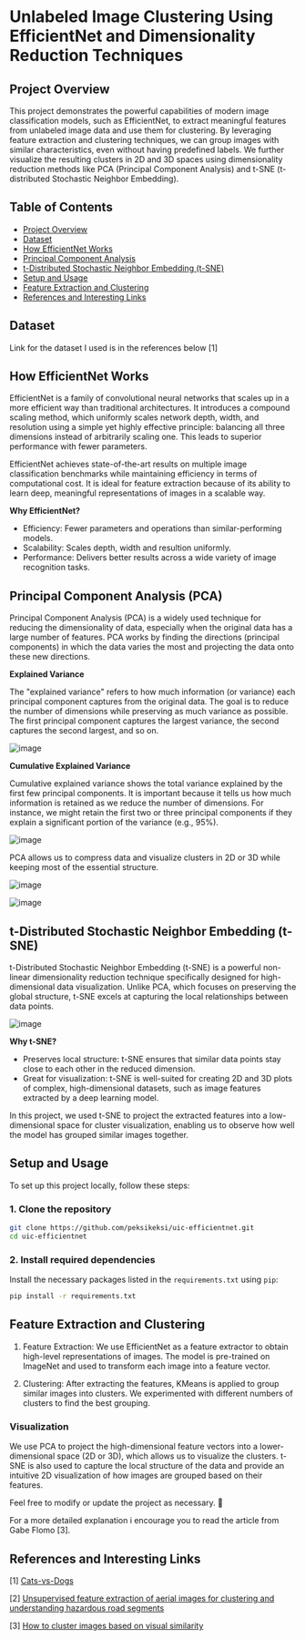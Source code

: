 # Unlabeled Image Clustering Using EfficientNet and Dimensionality Reduction Techniques

## Project Overview <a name="overview"></a>

This project demonstrates the powerful capabilities of modern image classification models, such as EfficientNet, to extract meaningful features from unlabeled image data and use them for clustering. By leveraging feature extraction and clustering techniques, we can group images with similar characteristics, even without having predefined labels. We further visualize the resulting clusters in 2D and 3D spaces using dimensionality reduction methods like PCA (Principal Component Analysis) and t-SNE (t-distributed Stochastic Neighbor Embedding).

## Table of Contents
* [Project Overview](#overview)
* [Dataset](#data)
* [How EfficientNet Works](#en)
* [Principal Component Analysis](#pca)
* [t-Distributed Stochastic Neighbor Embedding (t-SNE)](#tsne)
* [Setup and Usage](#use)
* [Feature Extraction and Clustering](#fec)
* [References and Interesting Links](#ref)

## Dataset <a name="data"></a>

Link for the dataset I used is in the references below [1]

## How EfficientNet Works <a name="en"></a>

EfficientNet is a family of convolutional neural networks that scales up in a more efficient way than traditional architectures. It introduces a compound scaling method, which uniformly scales network depth, width, and resolution using a simple yet highly effective principle: balancing all three dimensions instead of arbitrarily scaling one. This leads to superior performance with fewer parameters.

EfficientNet achieves state-of-the-art results on multiple image classification benchmarks while maintaining efficiency in terms of computational cost. It is ideal for feature extraction because of its ability to learn deep, meaningful representations of images in a scalable way.

**Why EfficientNet?**
* Efficiency: Fewer parameters and operations than similar-performing models.
* Scalability: Scales depth, width and resultion uniformly.
* Performance: Delivers better results across a wide variety of image recognition tasks.

## Principal Component Analysis (PCA) <a name="pca"></a>
Principal Component Analysis (PCA) is a widely used technique for reducing the dimensionality of data, especially when the original data has a large number of features. PCA works by finding the directions (principal components) in which the data varies the most and projecting the data onto these new directions.

**Explained Variance**

The "explained variance" refers to how much information (or variance) each principal component captures from the original data. The goal is to reduce the number of dimensions while preserving as much variance as possible. The first principal component captures the largest variance, the second captures the second largest, and so on.

![image](https://github.com/user-attachments/assets/1031715d-51e4-4168-9b77-7f40d3ef06b0)


**Cumulative Explained Variance**

Cumulative explained variance shows the total variance explained by the first few principal components. It is important because it tells us how much information is retained as we reduce the number of dimensions. For instance, we might retain the first two or three principal components if they explain a significant portion of the variance (e.g., 95%).

![image](https://github.com/user-attachments/assets/c9321d45-b0b6-4f55-88ca-b9e9520a888e)


PCA allows us to compress data and visualize clusters in 2D or 3D while keeping most of the essential structure.

![image](https://github.com/user-attachments/assets/94598e0e-8718-4441-8178-6d3fd09f1ab3)

![image](https://github.com/user-attachments/assets/6034bb2c-fccc-4a26-91d5-1d6ccb66c302)



## t-Distributed Stochastic Neighbor Embedding (t-SNE) <a name="tsne"></a>

t-Distributed Stochastic Neighbor Embedding (t-SNE) is a powerful non-linear dimensionality reduction technique specifically designed for high-dimensional data visualization. Unlike PCA, which focuses on preserving the global structure, t-SNE excels at capturing the local relationships between data points.

![image](https://github.com/user-attachments/assets/194529f0-f311-43f2-bf2e-9344ecc0346d)


**Why t-SNE?**

* Preserves local structure: t-SNE ensures that similar data points stay close to each other in the reduced dimension.
* Great for visualization: t-SNE is well-suited for creating 2D and 3D plots of complex, high-dimensional datasets, such as image features extracted by a deep learning model.

In this project, we used t-SNE to project the extracted features into a low-dimensional space for cluster visualization, enabling us to observe how well the model has grouped similar images together.

## Setup and Usage <a name="use"></a>

To set up this project locally, follow these steps:

### 1. Clone the repository

```bash
git clone https://github.com/peksikeksi/uic-efficientnet.git
cd uic-efficientnet
```

### 2. Install required dependencies
Install the necessary packages listed in the `requirements.txt` using `pip`:

```bash
pip install -r requirements.txt
```

## Feature Extraction and Clustering <a name="fec"></a>
1. Feature Extraction: We use EfficientNet as a feature extractor to obtain high-level representations of images. The model is pre-trained on ImageNet and used to transform each image into a feature vector.

2. Clustering: After extracting the features, KMeans is applied to group similar images into clusters. We experimented with different numbers of clusters to find the best grouping.



### Visualization
We use PCA to project the high-dimensional feature vectors into a lower-dimensional space (2D or 3D), which allows us to visualize the clusters. t-SNE is also used to capture the local structure of the data and provide an intuitive 2D visualization of how images are grouped based on their features.

Feel free to modify or update the project as necessary. 🙂

For a more detailed explanation i encourage you to read the article from Gabe Flomo [3].

## References and Interesting Links <a name="ref"></a>
[1]  [Cats-vs-Dogs](https://www.kaggle.com/datasets/shaunthesheep/microsoft-catsvsdogs-dataset/data)

[2]  [Unsupervised feature extraction of aerial images for clustering and understanding hazardous road segments](https://www.nature.com/articles/s41598-023-38100-1)

[3]  [How to cluster images based on visual similarity](https://towardsdatascience.com/how-to-cluster-images-based-on-visual-similarity-cd6e7209fe34)
